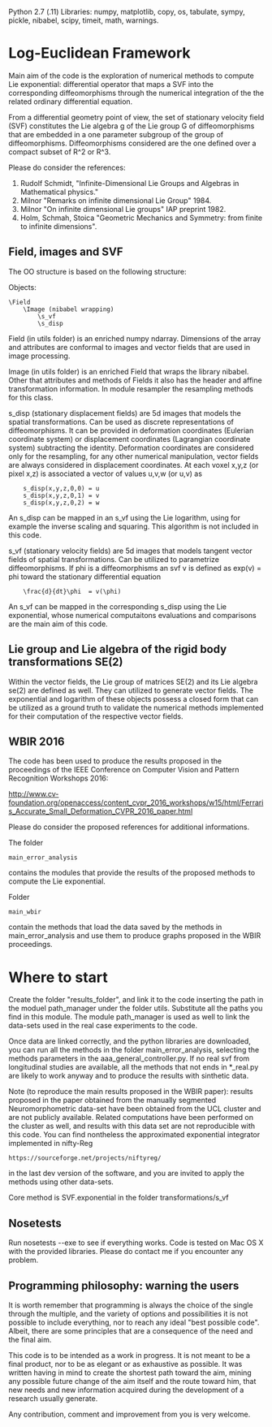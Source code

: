 Python 2.7 (.11)
Libraries: numpy, matplotlib, copy, os, tabulate, sympy, pickle, nibabel, scipy, timeit, math, warnings.


# Log-Euclidean Framework

Main aim of the code is the exploration of numerical methods to compute Lie exponential: differential operator that 
maps a SVF into the corresponding diffeomorphisms through the numerical integration of the the related ordinary 
differential equation.

From a differential geometry point of view, the set of stationary velocity field (SVF) constitutes the Lie algebra g 
of the Lie group G of diffeomorphisms that are embedded in a one parameter subgroup of the group of diffeomorphisms.
Diffeomorphisms considered are the one defined over a compact subset of R^2 or R^3.


Please do consider the references:

1. Rudolf Schmidt, "Infinite-Dimensional Lie Groups and Algebras in Mathematical physics."
2. Milnor "Remarks on infinite dimensional Lie Group" 1984.
3. Milnor "On infinite dimensional Lie groups" IAP preprint 1982.
4. Holm, Schmah, Stoica "Geometric Mechanics and Symmetry: from finite to infinite dimensions".


## Field, images and SVF

The OO structure is based on the following structure:

Objects:

    \Field
        \Image (nibabel wrapping)
            \s_vf
            \s_disp


Field (in utils folder) is an enriched numpy ndarray.
    Dimensions of the array and attributes are conformal to images and vector fields
    that are used in image processing.

Image (in utils folder) is an enriched Field that wraps the library nibabel.
    Other that attributes and methods of Fields it also has the header and affine transformation
    information. In module resampler the resampling methods for this class.


s_disp (stationary displacement fields) are 5d images that models the spatial transformations.
    Can be used as discrete representations of diffeomorphisms.
    It can be provided in deformation coordinates (Eulerian coordinate system) or displacement coordinates (Lagrangian coordinate system) subtracting the identity. Deformation coordinates are considered only for the resampling, for any other numerical manipulation, vector fields are always considered in displacement coordinates.
    At each voxel x,y,z (or pixel x,z) is associated a vector of values u,v,w (or u,v) as

        s_disp(x,y,z,0,0) = u
        s_disp(x,y,z,0,1) = v
        s_disp(x,y,z,0,2) = w

An s_disp can be mapped in an s_vf using the Lie logarithm, using for example the inverse scaling and squaring. This algorithm is not included in this code.

s_vf (stationary velocity fields) are 5d images that models tangent vector fields of spatial transformations.
    Can be utilized to parametrize diffeomorphisms.
    If phi is a diffeomorphisms an svf v is defined as exp(v) = phi toward the stationary differential equation

        \frac{d}{dt}\phi  = v(\phi)

An s_vf can be mapped in the corresponding s_disp using the Lie exponential, whose numerical computaitons evaluations and comparisons are the main aim of this code.

## Lie group and Lie algebra of the rigid body transformations SE(2)

Within the vector fields, the Lie group of matrices SE(2) and its Lie algebra se(2) are defined as well.
They can utilized to generate vector fields.
The exponential and logarithm of these objects possess a closed form that can be utilized as a ground
truth to validate the numerical methods implemented for their computation of the respective vector fields.

## WBIR 2016

The code has been used to produce the results proposed in the proceedings of the IEEE Conference on Computer Vision and Pattern Recognition Workshops 2016:

http://www.cv-foundation.org/openaccess/content_cvpr_2016_workshops/w15/html/Ferraris_Accurate_Small_Deformation_CVPR_2016_paper.html


Please do consider the proposed references for additional informations.

The folder 

    main_error_analysis

contains the modules that provide the results of the proposed methods to compute the Lie exponential.
 
Folder 

    main_wbir

contain the methods that load the data saved by the methods in main_error_analysis and use them to produce graphs proposed in the WBIR proceedings.
 
 
# Where to start


Create the folder "results_folder", and link it to the code inserting the path in the moduel path_manager under the folder utils. Substitute all the paths you find in this module. The module path_manager is used as well to link the data-sets used in the real case experiments to the code.

Once data are linked correctly, and the python libraries are downloaded, you can run all the methods in the folder 
main_error_analysis, selecting the methods parameters in the aaa_general_controller.py. 
If no real svf from longitudinal studies are available, all the methods that not ends in *_real.py
are likely to work anyway and to produce the results with sinthetic data.

Note (to reproduce the main results proposed in the WBIR paper): results proposed in the paper obtained 
from the manually segmented Neuromorphometric data-set have been obtained from the UCL cluster and are not publicly available. 
Related computations have been performed on the cluster as well, and results with this data set are not reproducible with this code. 
You can find nontheless the approximated exponential integrator implemented in nifty-Reg

    https://sourceforge.net/projects/niftyreg/

in the last dev version of the software, and you are invited to apply the methods using other data-sets.

Core method is SVF.exponential in the folder transformations/s_vf

## Nosetests

Run nosetests --exe to see if everything works. Code is tested on Mac OS X with the provided libraries. Please do contact me if you encounter any problem.


## Programming philosophy: warning the users

It is worth remember that programming is always the choice of the single through the multiple, and the variety of options 
and possibilities it is not possible to include everything, nor to reach any ideal 
"best possible code".
Albeit, there are some principles that are a consequence of the need and the final aim.
 
This code is to be intended as a work in progress. It is not meant to be a final product, nor to be as elegant or as 
exhaustive as possible.
It was written having in mind to create the shortest path toward the aim, mining any possible future change of 
the aim itself and the route toward him, that new needs and new information acquired during the development of a 
research usually generate.
 
Any contribution, comment and improvement from you is very welcome.
